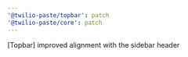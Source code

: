 ```yaml
---
'@twilio-paste/topbar': patch
'@twilio-paste/core': patch
---
```


[Topbar] improved alignment with the sidebar header
